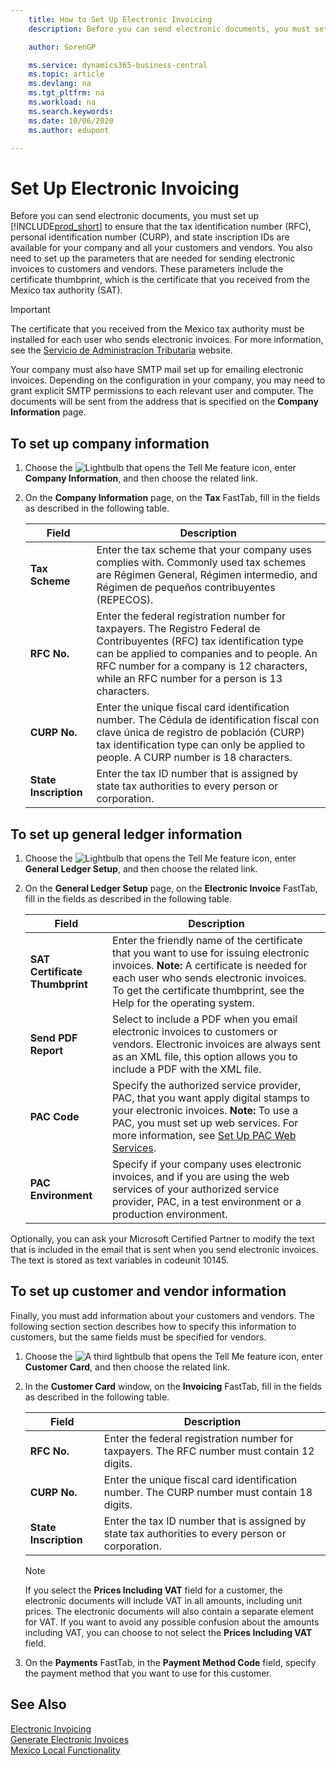 ```yaml
---
    title: How to Set Up Electronic Invoicing
    description: Before you can send electronic documents, you must set up Business Central to ensure that the tax identification number (RFC), personal identification number (CURP), and state inscription IDs are available for your company and all your customers and vendors.

    author: SorenGP

    ms.service: dynamics365-business-central
    ms.topic: article
    ms.devlang: na
    ms.tgt_pltfrm: na
    ms.workload: na
    ms.search.keywords:
    ms.date: 10/06/2020
    ms.author: edupont

---
```

# Set Up Electronic Invoicing

Before you can send electronic documents, you must set up [!INCLUDE[prod_short](../../includes/prod_short.md)] to ensure that the tax identification number (RFC), personal identification number (CURP), and state inscription IDs are available for your company and all your customers and vendors. You also need to set up the parameters that are needed for sending electronic invoices to customers and vendors. These parameters include the certificate thumbprint, which is the certificate that you received from the Mexico tax authority (SAT).  

> [!IMPORTANT]  
> The certificate that you received from the Mexico tax authority must be installed for each user who sends electronic invoices. For more information, see the [Servicio de Administracíon Tributaria](https://go.microsoft.com/fwlink/?LinkId=242772) website.  
>
> Your company must also have SMTP mail set up for emailing electronic invoices. Depending on the configuration in your company, you may need to grant explicit SMTP permissions to each relevant user and computer. The documents will be sent from the address that is specified on the **Company Information** page.  

## To set up company information  

1. Choose the ![Lightbulb that opens the Tell Me feature](../../media/ui-search/search_small.png "Tell me what you want to do") icon, enter **Company Information**, and then choose the related link.  
2. On the **Company Information** page, on the **Tax** FastTab, fill in the fields as described in the following table.  

    |Field|Description|  
    |------------------------------------|---------------------------------------|
    |**Tax Scheme**|Enter the tax scheme that your company uses complies with. Commonly used tax schemes are Régimen General, Régimen intermedio, and Régimen de pequeños contribuyentes (REPECOS).|
    |**RFC No.**|Enter the federal registration number for taxpayers. The Registro Federal de Contribuyentes (RFC) tax identification type can be applied to companies and to people. An RFC number for a company is 12 characters, while an RFC number for a person is 13 characters.|
    |**CURP No.**|Enter the unique fiscal card identification number. The Cédula de identification fiscal con clave única de registro de población (CURP) tax identification type can only be applied to people. A CURP number is 18 characters.|
    |**State Inscription**|Enter the tax ID number that is assigned by state tax authorities to every person or corporation.|

## To set up general ledger information  

1. Choose the ![Lightbulb that opens the Tell Me feature](../../media/ui-search/search_small.png "Tell me what you want to do") icon, enter **General Ledger Setup**, and then choose the related link.  
2. On the **General Ledger Setup** page, on the **Electronic Invoice** FastTab, fill in the fields as described in the following table.  

    |Field|Description|  
    |------------------------------------|---------------------------------------|  
    |**SAT Certificate Thumbprint**|Enter the friendly name of the certificate that you want to use for issuing electronic invoices. **Note:**  A certificate is needed for each user who sends electronic invoices. To get the certificate thumbprint, see the Help for the operating system.|  
    |**Send PDF Report**|Select to include a PDF when you email electronic invoices to customers or vendors. Electronic invoices are always sent as an XML file, this option allows you to include a PDF with the XML file.|  
    |**PAC Code**|Specify the authorized service provider, PAC, that you want apply digital stamps to your electronic invoices. **Note:**  To use a PAC, you must set up web services. For more information, see [Set Up PAC Web Services](how-to-set-up-pac-web-services.md).|  
    |**PAC Environment**|Specify if your company uses electronic invoices, and if you are using the web services of your authorized service provider, PAC, in a test environment or a production environment.|  

Optionally, you can ask your Microsoft Certified Partner to modify the text that is included in the email that is sent when you send electronic invoices. The text is stored as text variables in codeunit 10145.  

## To set up customer and vendor information

Finally, you must add information about your customers and vendors. The following section section describes how to specify this information to customers, but the same fields must be specified for vendors.

1. Choose the ![A third lightbulb that opens the Tell Me feature](../../media/ui-search/search_small.png "Tell me what you want to do") icon, enter **Customer Card**, and then choose the related link.
2. In the **Customer Card** window, on the **Invoicing** FastTab, fill in the fields as described in the following table.

    |Field|Description|
    |------------------------------------|---------------------------------------|
    |**RFC No.**|Enter the federal registration number for taxpayers. The RFC number must contain 12 digits.|
    |**CURP No.**|Enter the unique fiscal card identification number. The CURP number must contain 18 digits.|
    |**State Inscription**|Enter the tax ID number that is assigned by state tax authorities to every person or corporation.|

    > [!NOTE]
    > If you select the **Prices Including VAT** field for a customer, the electronic documents will include VAT in all amounts, including unit prices. The electronic documents will also contain a separate element for VAT. If you want to avoid any possible confusion about the amounts including VAT, you can choose to not select the **Prices Including VAT** field.

3. On the **Payments** FastTab, in the **Payment Method Code** field, specify the payment method that you want to use for this customer.

## See Also

[Electronic Invoicing](electronic-invoicing.md)  
[Generate Electronic Invoices](how-to-generate-electronic-invoices.md)  
[Mexico Local Functionality](mexico-local-functionality.md)  
